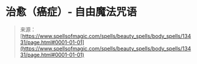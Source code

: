 <!--yml

category: 未分类

date: 2024-06-12 18:51:53

-->

# 治愈（癌症）- 自由魔法咒语

> 来源：[https://www.spellsofmagic.com/spells/beauty_spells/body_spells/13431/page.html#0001-01-01](https://www.spellsofmagic.com/spells/beauty_spells/body_spells/13431/page.html#0001-01-01)
